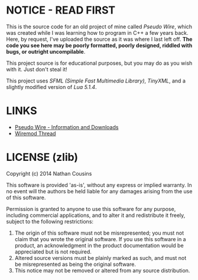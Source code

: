 NOTICE - READ FIRST
===================

This is the source code for an old project of mine called *Pseudo Wire*, which was created while I was learning how to program in C++ a few years back.
Here, by request, I've uploaded the source as it was where I last left off. **The code you see here may be poorly formatted, poorly designed, riddled with bugs, or outright uncompilable**.

This project source is for educational purposes, but you may do as you wish with it. Just don't steal it!

This project uses *SFML (Simple Fast Multimedia Library)*, *TinyXML*, and a slightly modified version of *Lua 5.1.4*.

LINKS
=====

- [Pseudo Wire - Information and Downloads](http://goo.gl/ZCLKe)
- [Wiremod Thread](http://www.wiremod.com/forum/wiremod-general-chat/28708-pseudo-wire-stable-scriptable-2d-wiremod-sim.html)

LICENSE (zlib)
==============

Copyright (c) 2014 Nathan Cousins

This software is provided 'as-is', without any express or implied
warranty. In no event will the authors be held liable for any damages
arising from the use of this software.

Permission is granted to anyone to use this software for any purpose,
including commercial applications, and to alter it and redistribute it
freely, subject to the following restrictions:

1. The origin of this software must not be misrepresented; you must not
   claim that you wrote the original software. If you use this software
   in a product, an acknowledgment in the product documentation would be
   appreciated but is not required.
2. Altered source versions must be plainly marked as such, and must not be
   misrepresented as being the original software.
3. This notice may not be removed or altered from any source distribution.
